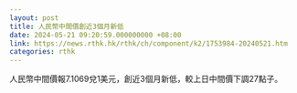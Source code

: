 ```yaml
---
layout: post
title: 人民幣中間價創近3個月新低
date: 2024-05-21 09:20:59.000000000 +08:00
link: https://news.rthk.hk/rthk/ch/component/k2/1753984-20240521.htm
categories: rthk
---
```


人民幣中間價報7.1069兌1美元，創近3個月新低，較上日中間價下調27點子。
